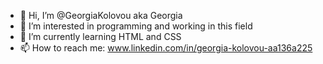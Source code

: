 - 👋 Hi, I’m @GeorgiaKolovou aka Georgia 
- 👀 I’m interested in programming and working in this field
- 🌱 I’m currently learning HTML and CSS 
- 📫 How to reach me: www.linkedin.com/in/georgia-kolovou-aa136a225


<!---
GeorgiaKolovou/GeorgiaKolovou is a ✨ special ✨ repository because its `README.md` (this file) appears on your GitHub profile.
You can click the Preview link to take a look at your changes.
--->
